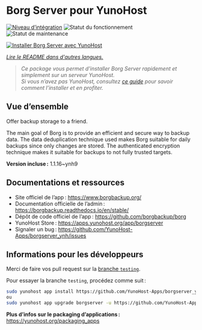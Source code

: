 <!--
Nota bene : ce README est automatiquement généré par <https://github.com/YunoHost/apps/tree/master/tools/readme_generator>
Il NE doit PAS être modifié à la main.
-->

# Borg Server pour YunoHost

[![Niveau d’intégration](https://dash.yunohost.org/integration/borgserver.svg)](https://dash.yunohost.org/appci/app/borgserver) ![Statut du fonctionnement](https://ci-apps.yunohost.org/ci/badges/borgserver.status.svg) ![Statut de maintenance](https://ci-apps.yunohost.org/ci/badges/borgserver.maintain.svg)

[![Installer Borg Server avec YunoHost](https://install-app.yunohost.org/install-with-yunohost.svg)](https://install-app.yunohost.org/?app=borgserver)

*[Lire le README dans d'autres langues.](./ALL_README.md)*

> *Ce package vous permet d’installer Borg Server rapidement et simplement sur un serveur YunoHost.*  
> *Si vous n’avez pas YunoHost, consultez [ce guide](https://yunohost.org/install) pour savoir comment l’installer et en profiter.*

## Vue d’ensemble

Offer backup storage to a friend.

The main goal of Borg is to provide an efficient and secure way to backup data. The data deduplication technique used makes Borg suitable for daily backups since only changes are stored. The authenticated encryption technique makes it suitable for backups to not fully trusted targets.


**Version incluse :** 1.1.16~ynh9
## Documentations et ressources

- Site officiel de l’app : <https://www.borgbackup.org/>
- Documentation officielle de l’admin : <https://borgbackup.readthedocs.io/en/stable/>
- Dépôt de code officiel de l’app : <https://github.com/borgbackup/borg>
- YunoHost Store : <https://apps.yunohost.org/app/borgserver>
- Signaler un bug : <https://github.com/YunoHost-Apps/borgserver_ynh/issues>

## Informations pour les développeurs

Merci de faire vos pull request sur la [branche `testing`](https://github.com/YunoHost-Apps/borgserver_ynh/tree/testing).

Pour essayer la branche `testing`, procédez comme suit :

```bash
sudo yunohost app install https://github.com/YunoHost-Apps/borgserver_ynh/tree/testing --debug
ou
sudo yunohost app upgrade borgserver -u https://github.com/YunoHost-Apps/borgserver_ynh/tree/testing --debug
```

**Plus d’infos sur le packaging d’applications :** <https://yunohost.org/packaging_apps>
